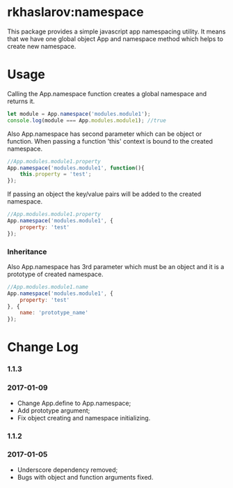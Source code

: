 rkhaslarov:namespace
=================

This package provides a simple javascript app namespacing utility.
It means that we have one global object App and namespace method which helps to create new namespace.

# Usage
Calling the App.namespace function creates a global namespace and returns it.
```js
let module = App.namespace('modules.module1');
console.log(module === App.modules.module1); //true
```
Also App.namespace has second parameter which can be object or function. 
When passing a function 'this' context is bound to the created namespace. 
```js
//App.modules.module1.property 
App.namespace('modules.module1', function(){
	this.property = 'test';
}); 
```
If passing an object the key/value pairs will be added to the created namespace.
```js
//App.modules.module1.property 
App.namespace('modules.module1', {
	property: 'test'
}); 
```
### Inheritance

Also App.namespace has 3rd parameter which must be an object and it is a prototype of created namespace. 
```js
//App.modules.module1.name 
App.namespace('modules.module1', {
	property: 'test'
}, {
	name: 'prototype_name'
}); 
```

# Change Log

### 1.1.3
### 2017-01-09
- Change App.define to App.namespace;
- Add prototype argument;
- Fix object creating and namespace initializing.

### 1.1.2
### 2017-01-05
- Underscore dependency removed;
- Bugs with object and function arguments fixed.
